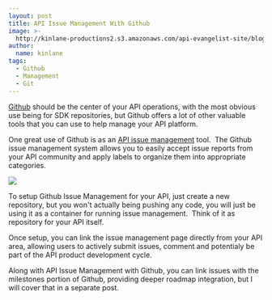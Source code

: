 ```yaml
---
layout: post
title: API Issue Management With Github
image: >-
  http://kinlane-productions2.s3.amazonaws.com/api-evangelist-site/blog/Issue-Management-Github.png
author:
  name: kinlane
tags:
  - Github
  - Management
  - Git
---
```

[Github](http://www.github.com "Github") should be the center of your API operations, with the most obvious use being for SDK repositories, but Github offers a lot of other valuable tools that you can use to help manage your API platform.

One great use of Github is as an [API issue management](/buildingblocks/ticket_system.php "API issue management") tool.  The Github issue management system allows you to easily accept issue reports from your API community and apply labels to organize them into appropriate categories.

[![](https://s3.amazonaws.com/kinlane-productions2/github/Issue-Management-Github.png)](https://github.com/Singly/API/issues)

To setup Github Issue Management for your API, just create a new repository, but you won't actually being pushing any code, you will just be using it as a container for running issue management.  Think of it as repository for your API itself.

Once setup, you can link the issue management page directly from your API area, allowing users to actively submit issues, comment and potentialy be part of the API product development cycle.

Along with API Issue Management with Github, you can link issues with the milestones portion of Github, providing deeper roadmap integration, but I will cover that in a separate post.